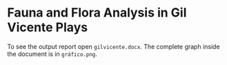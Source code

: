 # Fauna and Flora Analysis in Gil Vicente Plays

To see the output report open `gilvicente.docx`. The complete graph inside the document is in `gráfico.png`.